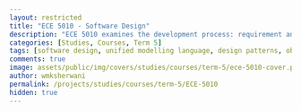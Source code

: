 ```yaml
---
layout: restricted
title: "ECE 5010 - Software Design"
description: "ECE 5010 examines the development process: requirement analysis, design, iterative development, design documentation; an introduction to the Unified Modelling Language: use cases, class diagrams, and sequence diagrams; an introduction to software design patterns: creational patterns, structural patterns, and behavioural patterns; object-oriented, modular decomposition. The course includes a major design project."
categories: [Studies, Courses, Term 5]
tags: [software design, unified modelling language, design patterns, object-oriented design, modular decomposition, design documentation]
comments: true
image: assets/public/img/covers/studies/courses/term-5/ece-5010-cover.png
author: wmksherwani
permalink: /projects/studies/courses/term-5/ECE-5010
hidden: true
---
```

